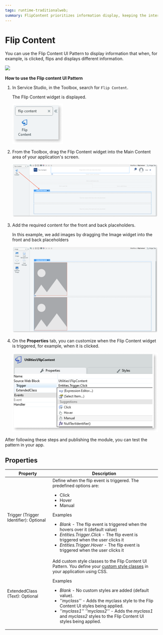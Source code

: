 ```yaml
---
tags: runtime-traditionalweb; 
summary: FlipContent prioritizes information display, keeping the interface uncluttered.
---
```


# Flip Content

 You can use the Flip Content UI Pattern to display information that when, for example, is clicked, flips and displays different information. 

   ![](<images/flipcontent-image-1.gif?width=500>)

**How to use the Flip content UI Pattern**

1. In Service Studio, in the Toolbox, search for `Flip Content`. 

    The Flip Content widget is displayed.
    
      ![](<images/flipcontent-image-13.png>)
      
1. From the Toolbox, drag the Flip Content widget into the Main Content area of your application's screen.

    ![](<images/flipcontent-image-14.png>)

1. Add the required content for the front and back placeholders. 

    In this example, we add images by dragging the Image widget into the front and back placeholders 

    ![](<images/flipcontent-image-15.png>)

1. On the **Properties** tab, you can customize when the Flip Content widget is triggered, for example, when it is clicked.  

    ![](<images/flipcontent-image-11.png>)

After following these steps and publishing the module, you can test the pattern in your app.

## Properties

| **Property** |  **Description** | 
|---|---|
| Trigger (Trigger Identifier): Optional  | Define when the flip event is triggered. The predefined options are:<p><ul><li>Click</li><li>Hover</li><li>Manual</li></ul></p><p>Examples <ul><li>_Blank_ - The flip event is triggered when the hovers over it (default value)<li>_Entities.Trigger.Click_ - The flip event is triggered when the user clicks it</li><li>_Entities.Trigger.Hover_ -  The flip event is triggered when the user clicks it</li></ul></p>|  
| ExtendedClass (Text): Optional  | Add custom style classes to the Flip Content UI Pattern. You define your [custom style classes](../../../../../develop/ui/look-feel/css.md) in your application using CSS. <p>Examples <ul><li>_Blank_ - No custom styles are added (default value).</li><li>_''myclass''_ - Adds the myclass style to the Flip Content UI styles being applied.</li><li>_''myclass1'' ''myclass2''_ - Adds the _myclass1_ and _myclass2_ styles to the Flip Content UI styles being applied.</li></ul></p>|  

